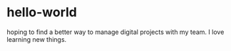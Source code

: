 # hello-world
hoping to find a better way to manage digital projects with my team.
I love learning new things.
